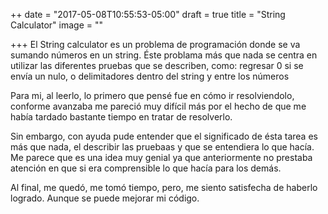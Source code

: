 ++
date = "2017-05-08T10:55:53-05:00"
draft = true
title = "String Calculator"
image = ""

+++
   El String calculator es un problema de programación donde se va sumando números en un string. 
   Éste problama más que nada se centra en utilizar las diferentes pruebas que se describen, como: regresar 0 si se envía un nulo, o delimitadores dentro del string y entre los números

   Para mi, al leerlo, lo primero que pensé fue en cómo ir resolviendolo, conforme avanzaba me pareció muy difícil más por el hecho de que me había tardado bastante tiempo en tratar de resolverlo.

   Sin embargo, con ayuda pude entender que el significado de ésta tarea es más que nada, el describir las pruebaas y que se entendiera lo que hacía. Me parece que es una idea muy genial ya que anteriormente no prestaba atención en que si era comprensible lo que hacía para los demás.

   Al final, me quedó, me tomó tiempo, pero, me siento satisfecha de haberlo logrado. Aunque se puede mejorar mi código.   